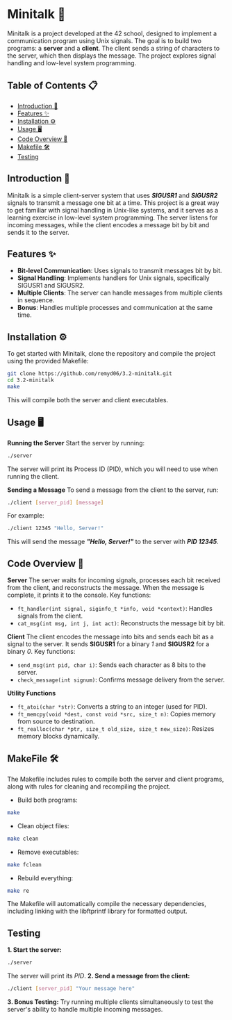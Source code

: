 # Minitalk 📡

Minitalk is a project developed at the 42 school, designed to implement a communication program using Unix signals. The goal is to build two programs: a **server** and a **client**. The client sends a string of characters to the server, which then displays the message. The project explores signal handling and low-level system programming.

## Table of Contents 📋

- [Introduction 🚀](#introduction-)
- [Features ✨](#features-)
- [Installation ⚙️](#installation-)
- [Usage 🖥️](#usage-)
- [Code Overview 🧩](#code-overview-)
- [Makefile 🛠️](#makefile-)
- [Testing](#testing)

## Introduction  🚀

Minitalk is a simple client-server system that uses ***SIGUSR1*** and ***SIGUSR2*** signals to transmit a message one bit at a time. This project is a great way to get familiar with signal handling in Unix-like systems, and it serves as a learning exercise in low-level system programming. The server listens for incoming messages, while the client encodes a message bit by bit and sends it to the server.

## Features ✨

- **Bit-level Communication**: Uses signals to transmit messages bit by bit.
- **Signal Handling**: Implements handlers for Unix signals, specifically SIGUSR1 and SIGUSR2.
- **Multiple Clients**: The server can handle messages from multiple clients in sequence.
- **Bonus**: Handles multiple processes and communication at the same time.

## Installation ⚙️

To get started with Minitalk, clone the repository and compile the project using the provided Makefile:

```bash
git clone https://github.com/remyd06/3.2-minitalk.git
cd 3.2-minitalk
make
```
This will compile both the server and client executables.

## Usage 🖥️

**Running the Server**
Start the server by running:

```bash
./server
```
The server will print its Process ID (PID), which you will need to use when running the client.

**Sending a Message**
To send a message from the client to the server, run:
```bash
./client [server_pid] [message]
```
For example:
```bash
./client 12345 "Hello, Server!"
```
This will send the message ***"Hello, Server!"*** to the server with ***PID 12345***.

## Code Overview  🧩

**Server**
The server waits for incoming signals, processes each bit received from the client, and reconstructs the message. When the message is complete, it prints it to the console.
Key functions:
- ```ft_handler(int signal, siginfo_t *info, void *context)```: Handles signals from the client.
- ```cat_msg(int msg, int j, int act)```: Reconstructs the message bit by bit.

**Client**
The client encodes the message into bits and sends each bit as a signal to the server. It sends **SIGUSR1** for a binary *1* and **SIGUSR2** for a binary *0*.
Key functions:
- ```send_msg(int pid, char i)```: Sends each character as 8 bits to the server.
- ```check_message(int signum)```: Confirms message delivery from the server.

**Utility Functions**
- ```ft_atoi(char *str)```: Converts a string to an integer (used for PID).
- ```ft_memcpy(void *dest, const void *src, size_t n)```: Copies memory from source to destination.
- ```ft_realloc(char *ptr, size_t old_size, size_t new_size)```: Resizes memory blocks dynamically.

## MakeFile  🛠️

The Makefile includes rules to compile both the server and client programs, along with rules for cleaning and recompiling the project.
- Build both programs:
```bash
make
```
- Clean object files:
```bash
make clean
```
- Remove executables:
```bash
make fclean
```
- Rebuild everything:
```bash
make re
```
The Makefile will automatically compile the necessary dependencies, including linking with the libftprintf library for formatted output.

## Testing

**1. Start the server:**
```bash
./server
```
The server will print its *PID*.
**2. Send a message from the client:**
```bash
./client [server_pid] "Your message here"
```
**3. Bonus Testing:**
Try running multiple clients simultaneously to test the server's ability to handle multiple incoming messages.
